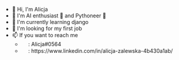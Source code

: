 - 👋 Hi, I'm Alicja
- 👀 I'm AI enthusiast 🤖 and Pythoneer 🐍
- 🌱 I'm currently learning django
- 💞️ I'm looking for my first job
- 📫 If you want to reach me
  <ul> 
    <li><img src="https://www.svgrepo.com/show/353655/discord-icon.svg" style="width:15px;height:15px;"> : Alicja#0564 </li>
    <li><img src="https://www.svgrepo.com/show/138936/linkedin.svg" style="width:15px;height:15px;">  :  https://www.linkedin.com/in/alicja-zalewska-4b430a1ab/ </li>
  </ul>

<!---
alicjaz/alicjaz is a ✨ special ✨ repository because its `README.md` (this file) appears on your GitHub profile.
You can click the Preview link to take a look at your changes.
--->
